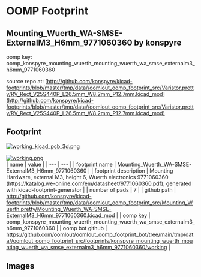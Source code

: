 # OOMP Footprint  
## Mounting_Wuerth_WA-SMSE-ExternalM3_H6mm_9771060360  by konspyre  
  
oomp key: oomp_konspyre_mounting_wuerth_mounting_wuerth_wa_smse_externalm3_h6mm_9771060360  
  
source repo at: [http://github.com/konspyre/kicad-footprints/blob/master/tmp/data//oomlout_oomp_footprint_src/Varistor.pretty/RV_Rect_V25S440P_L26.5mm_W8.2mm_P12.7mm.kicad_mod](http://github.com/konspyre/kicad-footprints/blob/master/tmp/data//oomlout_oomp_footprint_src/Varistor.pretty/RV_Rect_V25S440P_L26.5mm_W8.2mm_P12.7mm.kicad_mod)  
## Footprint  
  
[![working_kicad_pcb_3d.png](working_kicad_pcb_3d_600.png)](working_kicad_pcb_3d.png)  
  
[![working.png](working_600.png)](working.png)  
| name | value | 
| --- | --- | 
| footprint name | Mounting_Wuerth_WA-SMSE-ExternalM3_H6mm_9771060360 | 
| footprint description | Mounting Hardware, external M3, height 6, Wuerth electronics 9771060360 (https://katalog.we-online.com/em/datasheet/9771060360.pdf), generated with kicad-footprint-generator | 
| number of pads | 7 | 
| github path | http://github.com/konspyre/kicad-footprints/blob/master/tmp/data//oomlout_oomp_footprint_src/Mounting_Wuerth.pretty/Mounting_Wuerth_WA-SMSE-ExternalM3_H6mm_9771060360.kicad_mod | 
| oomp key | oomp_konspyre_mounting_wuerth_mounting_wuerth_wa_smse_externalm3_h6mm_9771060360 | 
| oomp bot github | https://github.com/oomlout/oomlout_oomp_footprint_bot/tree/main/tmp/data//oomlout_oomp_footprint_src/footprints/konspyre_mounting_wuerth_mounting_wuerth_wa_smse_externalm3_h6mm_9771060360/working | 
## Images  
